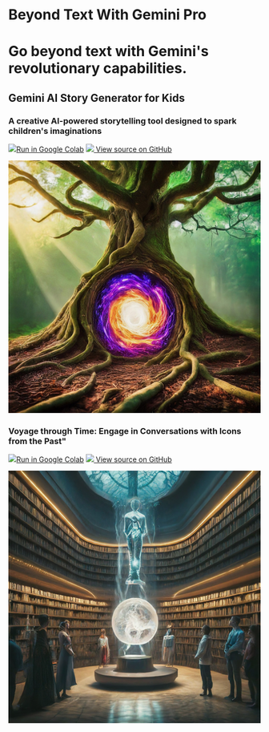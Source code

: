 # Beyond Text With Gemini Pro
# Go beyond text with Gemini's revolutionary capabilities.


## Gemini AI Story Generator for Kids

### A creative AI-powered storytelling tool designed to spark children's imaginations

 <td>
    <a target="_blank" href="https://colab.research.google.com/github/nihalnihalani/Beyond-Text-With-Gemini-Pro/blob/main/Gemini_ai_story_generator_for_kids.ipynb"> <img src="https://www.tensorflow.org/images/colab_logo_32px.png" />Run in Google Colab</a>
  </td>
  <td>
    <a target="_blank" href="https://github.com/nihalnihalani/Beyond-Text-With-Gemini-Pro/blob/main/Gemini_ai_story_generator_for_kids.ipynb"> <img src="https://www.tensorflow.org/images/GitHub-Mark-32px.png" /> View source on GitHub</a>
  </td>
  
  ![](asset/5im.jpeg)

### Voyage through Time: Engage in Conversations with Icons from the Past"

 <td>
    <a target="_blank" href="https://colab.research.google.com/github/nihalnihalani/Beyond-Text-With-Gemini-Pro/blob/main/Speaking_with_historical_figures_Gemini_pro_demo.ipynb"> <img src="https://www.tensorflow.org/images/colab_logo_32px.png" />Run in Google Colab</a>
  </td>
  <td>
    <a target="_blank" href="https://github.com/nihalnihalani/Beyond-Text-With-Gemini-Pro/blob/main/Speaking_with_historical_figures_Gemini_pro_demo.ipynb"> <img src="https://www.tensorflow.org/images/GitHub-Mark-32px.png" /> View source on GitHub</a>
  </td>

  ![](asset/image1.png)
